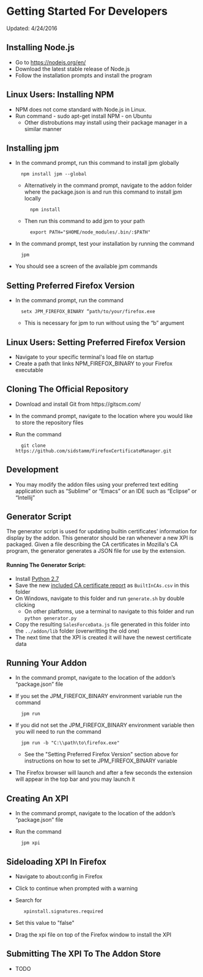 # Getting Started For Developers
Updated: 4/24/2016

## Installing Node.js
* Go to https://nodejs.org/en/
* Download the latest stable release of Node.js
* Follow the installation prompts and install the program

## Linux Users: Installing NPM
* NPM does not come standard with Node.js in Linux.
* Run command - sudo apt-get install NPM - on Ubuntu
    + Other distrobutions may install using their package manager in a similar manner

## Installing jpm
* In the command prompt, run this command to install jpm globally

        npm install jpm ­­--global

    + Alternatively in the command prompt, navigate to the addon folder where the package.json is and run this command to install jpm locally

            npm install

    + Then run this command to add jpm to your path

            export PATH="$HOME/node_modules/.bin/:$PATH"

* In the command prompt, test your installation by running the command
        
        jpm

+ You should see a screen of the available jpm commands

## Setting Preferred Firefox Version
* In the command prompt, run the command

        setx JPM_FIREFOX_BINARY “path/to/your/firefox.exe

    + This is necessary for jpm to run without using the “­b” argument

## Linux Users: Setting Preferred Firefox Version
* Navigate to your specific terminal's load file on startup
* Create a path that links NPM_FIREFOX_BINARY to your Firefox executable

## Cloning The Official Repository
* Download and install Git from https://git­scm.com/
* In the command prompt, navigate to the location where you would like to store the repository files
* Run the command

        git clone https://github.com/sidstamm/FirefoxCertificateManager.git

## Development
* You may modify the addon files using your preferred text editing application such as “Sublime” or “Emacs” or an IDE such as “Eclipse” or “Intellij”

## Generator Script

The generator script is used for updating builtin certificates' information for display by the addon. This generator should be ran whenever a new XPI is packaged. Given a file describing the CA certificates in Mozilla's CA program, the generator generates a JSON file for use by the extension.

#### Running The Generator Script:
* Install [Python 2.7](https://www.python.org/downloads/release/python-2711/)
* Save the new [included CA certificate report](https://mozillacaprogram.secure.force.com/CA/IncludedCACertificateReportCSVFormat) as `BuiltInCAs.csv` in this folder
* On Windows, navigate to this folder and run `generate.sh` by double clicking 
     + On other platforms, use a terminal to navigate to this folder and run `python generator.py`
* Copy the resulting `SalesForceData.js` file generated in this folder into the `../addon/lib` folder (overwritting the old one)
* The next time that the XPI is created it will have the newest certificate data

## Running Your Addon
* In the command prompt, navigate to the location of the addon’s “package.json” file
* If you set the JPM_FIREFOX_BINARY environment variable run the command

        jpm run

* If you did not set the JPM_FIREFOX_BINARY environment variable then you will need to run the command 

        jpm run -b "C:\\path\to\firefox.exe"

    + See the "Setting Preferred Firefox Version" section above for instructions on how to set te JPM_FIREFOX_BINARY variable

* The Firefox browser will launch and after a few seconds the extension will appear in the top bar and you may launch it

## Creating An XPI
* In the command prompt, navigate to the location of the addon’s “package.json” file
* Run the command

        jpm xpi

## Sideloading XPI In Firefox
* Navigate to about:config in Firefox
* Click to continue when prompted with a warning
* Search for

         xpinstall.signatures.required
* Set this value to "false"
* Drag the xpi file on top of the Firefox window to install the XPI


## Submitting The XPI To The Addon Store
* TODO
